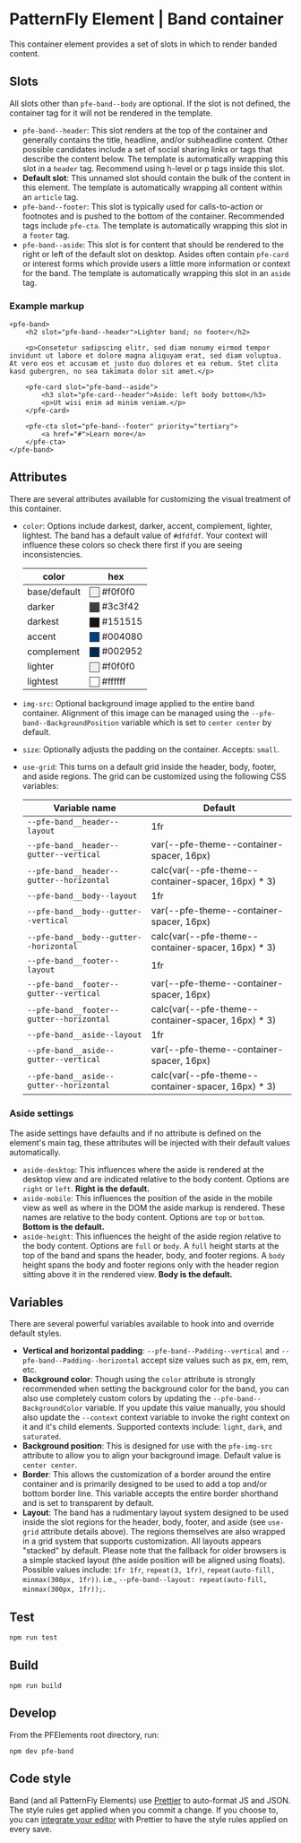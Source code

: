 # PatternFly Element | Band container

This container element provides a set of slots in which to render banded content.

## Slots

All slots other than `pfe-band--body` are optional.  If the slot is not defined, the container tag for it will not be rendered in the template.

- `pfe-band--header`: This slot renders at the top of the container and generally contains the title, headline, and/or subheadline content.  Other possible candidates include a set of social sharing links or tags that describe the content below. The template is automatically wrapping this slot in a `header` tag.  Recommend using h-level or p tags inside this slot.
- **Default slot**: This unnamed slot should contain the bulk of the content in this element. The template is automatically wrapping all content within an `article` tag.
- `pfe-band--footer`: This slot is typically used for calls-to-action or footnotes and is pushed to the bottom of the container.  Recommended tags include `pfe-cta`. The template is automatically wrapping this slot in a `footer` tag.
- `pfe-band--aside`: This slot is for content that should be rendered to the right or left of the default slot on desktop.  Asides often contain `pfe-card` or interest forms which provide users a little more information or context for the band. The template is automatically wrapping this slot in an `aside` tag.

### Example markup
```
<pfe-band>
    <h2 slot="pfe-band--header">Lighter band; no footer</h2>

    <p>Consetetur sadipscing elitr, sed diam nonumy eirmod tempor invidunt ut labore et dolore magna aliquyam erat, sed diam voluptua. At vero eos et accusam et justo duo dolores et ea rebum. Stet clita kasd gubergren, no sea takimata dolor sit amet.</p>

    <pfe-card slot="pfe-band--aside">
        <h3 slot="pfe-card--header">Aside: left body bottom</h3>
        <p>Ut wisi enim ad minim veniam.</p>
    </pfe-card>

    <pfe-cta slot="pfe-band--footer" priority="tertiary">
        <a href="#">Learn more</a>
    </pfe-cta>
</pfe-band>
```


## Attributes

<style>
    .color-preview {
        display: inline-block;
        width: 1em;
        height: 1em;
        vertical-align: middle;
        background-color: var(--bg, #fff);
        border: 1px solid #444;
    }
</style>

There are several attributes available for customizing the visual treatment of this container.

- `color`: Options include darkest, darker, accent, complement, lighter, lightest.  The band has a default value of `#dfdfdf`. Your context will influence these colors so check there first if you are seeing inconsistencies.

    | color | hex |
    |-------|-----|
    | base/default | <span class="color-preview" style="--bg:#f0f0f0"></span> #f0f0f0 |
    | darker | <span class="color-preview" style="--bg:#3c3f42"></span> #3c3f42 |
    | darkest | <span class="color-preview" style="--bg:#151515"></span> #151515 |
    | accent | <span class="color-preview" style="--bg:#004080"></span> #004080 |
    | complement | <span class="color-preview" style="--bg:#002952"></span> #002952 |
    | lighter | <span class="color-preview" style="--bg:#f0f0f0"></span> #f0f0f0 |
    | lightest | <span class="color-preview" style="--bg:#fff"></span> #ffffff |

- `img-src`: Optional background image applied to the entire band container.  Alignment of this image can be managed using the `--pfe-band--BackgroundPosition` variable which is set to `center center` by default.
- `size`: Optionally adjusts the padding on the container.  Accepts: `small`.
- `use-grid`: This turns on a default grid inside the header, body, footer, and aside regions. The grid can be customized using the following CSS variables:

    | Variable name | Default |
    |---|---|
    | `--pfe-band__header--layout` | 1fr |
    | `--pfe-band__header--gutter--vertical` | var(--pfe-theme--container-spacer, 16px) |
    | `--pfe-band__header--gutter--horizontal` | calc(var(--pfe-theme--container-spacer, 16px) * 3) |
    | `--pfe-band__body--layout` | 1fr |
    | `--pfe-band__body--gutter--vertical` | var(--pfe-theme--container-spacer, 16px) |
    | `--pfe-band__body--gutter--horizontal` | calc(var(--pfe-theme--container-spacer, 16px) * 3) |
    | `--pfe-band__footer--layout` | 1fr |
    | `--pfe-band__footer--gutter--vertical` | var(--pfe-theme--container-spacer, 16px) |
    | `--pfe-band__footer--gutter--horizontal` | calc(var(--pfe-theme--container-spacer, 16px) * 3) |
    | `--pfe-band__aside--layout` | 1fr |
    | `--pfe-band__aside--gutter--vertical` | var(--pfe-theme--container-spacer, 16px) |
    | `--pfe-band__aside--gutter--horizontal` | calc(var(--pfe-theme--container-spacer, 16px) * 3) |

### Aside settings
The aside settings have defaults and if no attribute is defined on the element's main tag, these attributes will be injected with their default values automatically.

- `aside-desktop`: This influences where the aside is rendered at the desktop view and are indicated relative to the body content. Options are `right` or `left`. **Right is the default.**
- `aside-mobile`: This influences the position of the aside in the mobile view as well as where in the DOM the aside markup is rendered. These names are relative to the body content. Options are `top` or `bottom`. **Bottom is the default.**
- `aside-height`: This influences the height of the aside region relative to the body content. Options are `full` or `body`. A `full` height starts at the top of the band and spans the header, body, and footer regions. A `body` height spans the body and footer regions only with the header region sitting above it in the rendered view. **Body is the default.**

## Variables
There are several powerful variables available to hook into and override default styles.

- **Vertical and horizontal padding**: `--pfe-band--Padding--vertical` and `--pfe-band--Padding--horizontal` accept size values such as px, em, rem, etc.
- **Background color**: Though using the `color` attribute is strongly recommended when setting the background color for the band, you can also use completely custom colors by updating the `--pfe-band--BackgroundColor` variable.  If you update this value manually, you should also update the `--context` context variable to invoke the right context on it and it's child elements.  Supported contexts include: `light`, `dark`, and `saturated`.
- **Background position**: This is designed for use with the `pfe-img-src` attribute to allow you to align your background image.  Default value is `center center`.
- **Border**: This allows the customization of a border around the entire container and is primarily designed to be used to add a top and/or bottom border line.  This variable accepts the entire border shorthand and is set to transparent by default.
- **Layout**: The band has a rudimentary layout system designed to be used inside the slot regions for the header, body, footer, and aside (see `use-grid` attribute details above). The regions themselves are also wrapped in a grid system that supports customization. All layouts appears "stacked" by default. Please note that the fallback for older browsers is a simple stacked layout (the aside position will be aligned using floats). Possible values include: `1fr 1fr`, `repeat(3, 1fr)`, `repeat(auto-fill, minmax(300px, 1fr))`. i.e., `--pfe-band--layout: repeat(auto-fill, minmax(300px, 1fr));`.

## Test

    npm run test

## Build

    npm run build

## Develop

From the PFElements root directory, run:

    npm dev pfe-band

## Code style

Band (and all PatternFly Elements) use [Prettier][prettier] to auto-format JS and JSON.  The style rules get applied when you commit a change.  If you choose to, you can [integrate your editor][prettier-ed] with Prettier to have the style rules applied on every save.

[prettier]: https://github.com/prettier/prettier/
[prettier-ed]: https://github.com/prettier/prettier/#editor-integration
[web-component-tester]: https://github.com/Polymer/web-component-tester
